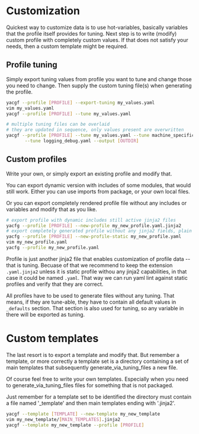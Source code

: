 # Customization

Quickest way to customize data is to use hot-variables, basically variables
that the profile itself provides for tuning. Next step is to write (modify) custom
profile with completely custom values.
If that does not satisfy your needs, then a custom template might be required.

## Profile tuning

Simply export tuning values from profile you want to tune and change those you
need to change. Then supply the custom tuning file(s) when generating the profile.

```bash
yacgf --profile [PROFILE] --export-tuning my_values.yaml
vim my_values.yaml
yacgf --profile [PROFILE] --tune my_values.yaml

# multiple tuning files can be overlaid
# they are updated in sequence, only values present are overwritten
yacgf --profile [PROFILE] --tune my_values.yaml --tune machine_specific.yaml \
       --tune logging_debug.yaml --output [OUTDIR]
```

## Custom profiles

Write your own, or simply export an existing profile and modify that.

You can export dynamic version with includes of some modules, that would still
 work. Either you can use imports from package, or your own local files.

Or you can export completely rendered profile file without any includes or
variables and modify that as you like.


```bash
# export profile with dynamic includes still active jinja2 files
yacfg --profile [PROFILE] --new-profile my_new_profile.yaml.jinja2
# export completely generated profile without any jinja2 fields, plain yaml
yacfg --profile [PROFILE] --new-profile-static my_new_profile.yaml
vim my_new_profile.yaml
yacfg --profile my_new_profile.yaml
```

Profile is just another jinja2 file that enables customization of profile data
 -- that is tuning. Becuase of that we recommend to keep the extension `.yaml.jinja2`
 unless it is static profile withou any jinja2 capabilities, in that case it could
 be named `.yaml`. That way we can run yaml lint against static profiles and verify
 that they are correct.
 
 All profiles have to be used to generate files without any tuning. That means,
 if they are tune-able, they have to contain all default values in `_defaults` section.
 That section is also used for tuning, so any variable in there will be exported as tuning.

# Custom templates

The last resort is to export a template and modify that. But remember a template,
or more correctly a template set is a directory containing a set of main
templates that subsequently generate_via_tuning_files a new file.

Of course feel free to write your own templates. Especially when you need to
generate_via_tuning_files files for something that is not packaged.

Just remember for a template set to be identified the directory must contain
a file named '_template' and then main templates ending with '.jinja2'.

```bash
yacgf --template [TEMPLATE] --new-template my_new_template
vim my_new_template/[MAIN_TEMPLATES].jinja2
yacgf --template my_new_template --profile [PROFILE]

```

